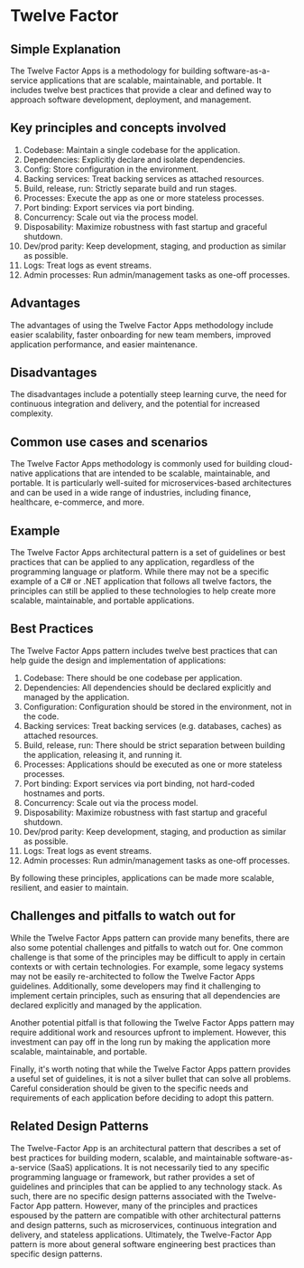 # Twelve Factor

## Simple Explanation

The Twelve Factor Apps is a methodology for building software-as-a-service applications that are scalable, maintainable, and portable. It includes twelve best practices that provide a clear and defined way to approach software development, deployment, and management.

## Key principles and concepts involved

1. Codebase: Maintain a single codebase for the application.
2. Dependencies: Explicitly declare and isolate dependencies.
3. Config: Store configuration in the environment.
4. Backing services: Treat backing services as attached resources.
5. Build, release, run: Strictly separate build and run stages.
6. Processes: Execute the app as one or more stateless processes.
7. Port binding: Export services via port binding.
8. Concurrency: Scale out via the process model.
9. Disposability: Maximize robustness with fast startup and graceful shutdown.
10. Dev/prod parity: Keep development, staging, and production as similar as possible.
11. Logs: Treat logs as event streams.
12. Admin processes: Run admin/management tasks as one-off processes.

## Advantages
  
The advantages of using the Twelve Factor Apps methodology include easier scalability, faster onboarding for new team members, improved application performance, and easier maintenance. 

## Disadvantages

The disadvantages include a potentially steep learning curve, the need for continuous integration and delivery, and the potential for increased complexity.

## Common use cases and scenarios

The Twelve Factor Apps methodology is commonly used for building cloud-native applications that are intended to be scalable, maintainable, and portable. It is particularly well-suited for microservices-based architectures and can be used in a wide range of industries, including finance, healthcare, e-commerce, and more.

## Example

The Twelve Factor Apps architectural pattern is a set of guidelines or best practices that can be applied to any application, regardless of the programming language or platform. While there may not be a specific example of a C# or .NET application that follows all twelve factors, the principles can still be applied to these technologies to help create more scalable, maintainable, and portable applications.

## Best Practices

The Twelve Factor Apps pattern includes twelve best practices that can help guide the design and implementation of applications:

1. Codebase: There should be one codebase per application.
2. Dependencies: All dependencies should be declared explicitly and managed by the application.
3. Configuration: Configuration should be stored in the environment, not in the code.
4. Backing services: Treat backing services (e.g. databases, caches) as attached resources.
5. Build, release, run: There should be strict separation between building the application, releasing it, and running it.
6. Processes: Applications should be executed as one or more stateless processes.
7. Port binding: Export services via port binding, not hard-coded hostnames and ports.
8. Concurrency: Scale out via the process model.
9. Disposability: Maximize robustness with fast startup and graceful shutdown.
10. Dev/prod parity: Keep development, staging, and production as similar as possible.
11. Logs: Treat logs as event streams.
12. Admin processes: Run admin/management tasks as one-off processes.

By following these principles, applications can be made more scalable, resilient, and easier to maintain.

## Challenges and pitfalls to watch out for

While the Twelve Factor Apps pattern can provide many benefits, there are also some potential challenges and pitfalls to watch out for. One common challenge is that some of the principles may be difficult to apply in certain contexts or with certain technologies. For example, some legacy systems may not be easily re-architected to follow the Twelve Factor Apps guidelines. Additionally, some developers may find it challenging to implement certain principles, such as ensuring that all dependencies are declared explicitly and managed by the application.

Another potential pitfall is that following the Twelve Factor Apps pattern may require additional work and resources upfront to implement. However, this investment can pay off in the long run by making the application more scalable, maintainable, and portable.

Finally, it's worth noting that while the Twelve Factor Apps pattern provides a useful set of guidelines, it is not a silver bullet that can solve all problems. Careful consideration should be given to the specific needs and requirements of each application before deciding to adopt this pattern.

## Related Design Patterns

The Twelve-Factor App is an architectural pattern that describes a set of best practices for building modern, scalable, and maintainable software-as-a-service (SaaS) applications. It is not necessarily tied to any specific programming language or framework, but rather provides a set of guidelines and principles that can be applied to any technology stack. As such, there are no specific design patterns associated with the Twelve-Factor App pattern. However, many of the principles and practices espoused by the pattern are compatible with other architectural patterns and design patterns, such as microservices, continuous integration and delivery, and stateless applications. Ultimately, the Twelve-Factor App pattern is more about general software engineering best practices than specific design patterns.